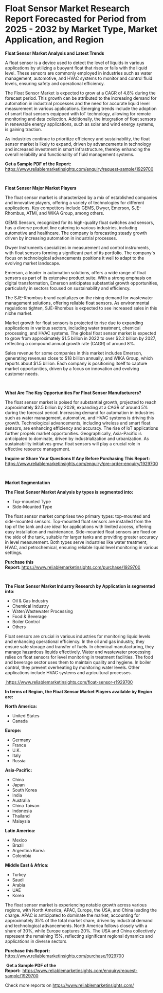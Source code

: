 <p><h1>Float Sensor Market Research Report Forecasted for Period from 2025 -  2032 by Market Type, Market Application, and Region</h1></p><p><strong>Float Sensor Market Analysis and Latest Trends</strong></p>
<p><p>A float sensor is a device used to detect the level of liquids in various applications by utilizing a buoyant float that rises or falls with the liquid level. These sensors are commonly employed in industries such as water management, automotive, and HVAC systems to monitor and control fluid levels, ensuring safety and operational efficiency. </p><p>The Float Sensor Market is expected to grow at a CAGR of 4.8% during the forecast period. This growth can be attributed to the increasing demand for automation in industrial processes and the need for accurate liquid level measurement in various applications. Emerging trends include the adoption of smart float sensors equipped with IoT technology, allowing for remote monitoring and data collection. Additionally, the integration of float sensors in renewable energy applications, such as solar and wind energy systems, is gaining traction. </p><p>As industries continue to prioritize efficiency and sustainability, the float sensor market is likely to expand, driven by advancements in technology and increased investment in smart infrastructure, thereby enhancing the overall reliability and functionality of fluid management systems.</p></p>
<p><strong>Get a Sample PDF of the Report:&nbsp;</strong> <a href="https://www.reliablemarketinsights.com/enquiry/request-sample/1929700?utm_campaign=3291&utm_medium=2&utm_source=Github&utm_content=ia&utm_term=29032025&utm_id=float-sensor">https://www.reliablemarketinsights.com/enquiry/request-sample/1929700</a></p>
<p>&nbsp;</p>
<p><strong>Float Sensor Major Market Players</strong></p>
<p><p>The float sensor market is characterized by a mix of established companies and innovative players, offering a variety of technologies for different applications. Key competitors include GEMS, Dwyer, Emerson, SJE-Rhombus, ATMI, and WIKA Group, among others.</p><p>GEMS Sensors, recognized for its high-quality float switches and sensors, has a diverse product line catering to various industries, including automotive and healthcare. The company is forecasting steady growth driven by increasing automation in industrial processes.</p><p>Dwyer Instruments specializes in measurement and control instruments, with float sensors forming a significant part of its portfolio. The company's focus on technological advancements positions it well to adapt to the evolving market landscape.</p><p>Emerson, a leader in automation solutions, offers a wide range of float sensors as part of its extensive product suite. With a strong emphasis on digital transformation, Emerson anticipates substantial growth opportunities, particularly in sectors focused on sustainability and efficiency.</p><p>The SJE-Rhombus brand capitalizes on the rising demand for wastewater management solutions, offering reliable float sensors. As environmental regulations tighten, SJE-Rhombus is expected to see increased sales in this niche market.</p><p>Market growth for float sensors is projected to rise due to expanding applications in various sectors, including water treatment, chemical processing, and HVAC systems. The global float sensor market is expected to grow from approximately $1.5 billion in 2022 to over $2.2 billion by 2027, reflecting a compound annual growth rate (CAGR) of around 8%.</p><p>Sales revenue for some companies in this market includes Emerson, generating revenues close to $18 billion annually, and WIKA Group, which reports about $1.5 billion. Each company is positioning itself to capture market opportunities, driven by a focus on innovation and evolving customer needs.</p></p>
<p>&nbsp;</p>
<p><strong>What Are The Key Opportunities For Float Sensor Manufacturers?</strong></p>
<p><p>The float sensor market is poised for substantial growth, projected to reach approximately $2.5 billion by 2028, expanding at a CAGR of around 5% during the forecast period. Increasing demand for automation in industries such as water management, automotive, and HVAC systems is driving this growth. Technological advancements, including wireless and smart float sensors, are enhancing efficiency and accuracy. The rise of IoT applications further propels market opportunities. Geographically, Asia-Pacific is anticipated to dominate, driven by industrialization and urbanization. As sustainability initiatives grow, float sensors will play a crucial role in effective resource management.</p></p>
<p><strong>Inquire or Share Your Questions If Any Before Purchasing This Report:</strong> <a href="https://www.reliablemarketinsights.com/enquiry/pre-order-enquiry/1929700?utm_campaign=3291&utm_medium=2&utm_source=Github&utm_content=ia&utm_term=29032025&utm_id=float-sensor">https://www.reliablemarketinsights.com/enquiry/pre-order-enquiry/1929700</a></p>
<p>&nbsp;</p>
<p><strong>Market Segmentation</strong></p>
<p><strong>The Float Sensor Market Analysis by types is segmented into:</strong></p>
<p><ul><li>Top-mounted Type</li><li>Side-Mounted Type</li></ul></p>
<p><p>The float sensor market comprises two primary types: top-mounted and side-mounted sensors. Top-mounted float sensors are installed from the top of the tank and are ideal for applications with limited access, offering easy installation and maintenance. Side-mounted float sensors are fixed on the side of the tank, suitable for larger tanks and providing greater accuracy in level measurement. Both types serve industries like water treatment, HVAC, and petrochemical, ensuring reliable liquid level monitoring in various settings.</p></p>
<p><strong>Purchase this Report:&nbsp;</strong><a href="https://www.reliablemarketinsights.com/purchase/1929700?utm_campaign=3291&utm_medium=2&utm_source=Github&utm_content=ia&utm_term=29032025&utm_id=float-sensor">https://www.reliablemarketinsights.com/purchase/1929700</a></p>
<p>&nbsp;</p>
<p><strong>The Float Sensor Market Industry Research by Application is segmented into:</strong></p>
<p><ul><li>Oil & Gas Industry</li><li>Chemical Industry</li><li>Water/Wastewater Processing</li><li>Food & Beverage</li><li>Boiler Control</li><li>Others</li></ul></p>
<p><p>Float sensors are crucial in various industries for monitoring liquid levels and enhancing operational efficiency. In the oil and gas industry, they ensure safe storage and transfer of fuels. In chemical manufacturing, they manage hazardous liquids effectively. Water and wastewater processing relies on float sensors for level monitoring in treatment facilities. The food and beverage sector uses them to maintain quality and hygiene. In boiler control, they prevent overheating by monitoring water levels. Other applications include HVAC systems and agricultural processes.</p></p>
<p><a href="https://www.reliablemarketinsights.com/float-sensor-r1929700?utm_campaign=3291&utm_medium=2&utm_source=Github&utm_content=ia&utm_term=29032025&utm_id=float-sensor">&nbsp;https://www.reliablemarketinsights.com/float-sensor-r1929700</a></p>
<p><strong>In terms of Region, the Float Sensor Market Players available by Region are:</strong></p>
<p>
    <p> <strong> North America: </strong>
        <ul>
            <li>United States</li>
            <li>Canada</li>
        </ul>
        </p> 
    <p> <strong> Europe: </strong>
        <ul>
            <li>Germany</li>
            <li>France</li>
            <li>U.K.</li>
            <li>Italy</li>
            <li>Russia</li>
        </ul>
        </p> 
    <p> <strong> Asia-Pacific: </strong>
        <ul>
            <li>China</li>
            <li>Japan</li>
            <li>South Korea</li>
            <li>India</li>
            <li>Australia</li>
            <li>China Taiwan</li>
            <li>Indonesia</li>
            <li>Thailand</li>
            <li>Malaysia</li>
        </ul>
        </p> 
    <p> <strong> Latin America: </strong>
        <ul>
            <li>Mexico</li>
            <li>Brazil</li>
            <li>Argentina Korea</li>
            <li>Colombia</li>
        </ul>
        </p> 
    <p> <strong> Middle East & Africa: </strong>
        <ul>
            <li>Turkey</li>
            <li>Saudi</li>
            <li>Arabia</li>
            <li>UAE</li>
            <li>Korea</li>
        </ul>
    </p>
    </p>
<p><p>The float sensor market is experiencing notable growth across various regions, with North America, APAC, Europe, the USA, and China leading the charge. APAC is anticipated to dominate the market, accounting for approximately 35% of the total market share, driven by industrial demand and technological advancements. North America follows closely with a share of 30%, while Europe captures 20%. The USA and China collectively represent the remaining 15%, reflecting significant regional dynamics and applications in diverse sectors.</p></p>
<p><strong>Purchase this Report: </strong><a href="https://www.reliablemarketinsights.com/purchase/1929700?utm_campaign=3291&utm_medium=2&utm_source=Github&utm_content=ia&utm_term=29032025&utm_id=float-sensor">https://www.reliablemarketinsights.com/purchase/1929700</a></p>
<p>&nbsp;<strong>Get a Sample PDF of the Report:&nbsp;&nbsp;</strong><a href="https://www.reliablemarketinsights.com/enquiry/request-sample/1929700?utm_campaign=3291&utm_medium=2&utm_source=Github&utm_content=ia&utm_term=29032025&utm_id=float-sensor">https://www.reliablemarketinsights.com/enquiry/request-sample/1929700</a></p>
<p><strong></strong></p>
<p>Check more reports on <a href="https://www.reliablemarketinsights.com/?utm_campaign=3291&utm_medium=2&utm_source=Github&utm_content=ia&utm_term=29032025&utm_id=float-sensor">https://www.reliablemarketinsights.com/</a></p>